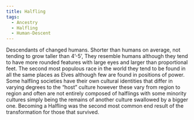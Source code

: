 ```yaml
---
title: Halfling
tags:
  - Ancestry
  - Halfling
  - Human-Descent
---
```


Descendants of changed humans. Shorter than humans on average, not tending to grow taller than 4’-5’, They resemble humans although they tend to have more rounded features with large eyes and larger than proportional feet. The second most populous race in the world they tend to be found in all the same places as Elves although few are found in positions of power. Some halfling societies have their own cultural identities that differ in varying degrees to the “host” culture however these vary from region to region and often are not entirely composed of halflings with some minority cultures simply being the remains of another culture swallowed by a bigger one. Becoming a Halfling was the second most common end result of the transformation for those that survived.
